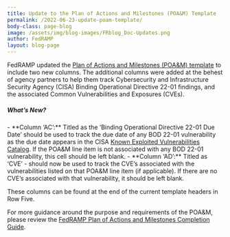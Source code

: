 ```yaml
---
title: Update to the Plan of Actions and Milestones (POA&M) Template
permalink: /2022-06-23-update-poam-template/
body-class: page-blog
image: /assets/img/blog-images/FRblog_Doc-Updates.png
author: FedRAMP
layout: blog-page
---
```

FedRAMP updated the <a href="https://www.fedramp.gov/assets/resources/templates/FedRAMP-POAM-Template.xlsm" target="_blank" rel="noopener noreferrer">Plan of Actions and Milestones (POA&M) template</a> to include two new columns. The additional columns were added at the behest of agency partners to help them track Cybersecurity and Infrastructure Security Agency (CISA) Binding Operational Directive 22-01 findings, and the associated Common Vulnerabilities and Exposures (CVEs).

<h5>What’s New?</h5>
- **Column ‘AC’:** Titled as the ‘Binding Operational Directive 22-01 Due Date’  should be used to track the due date of any BOD 22-01 vulnerability as the due date appears in the CISA <a href="https://www.cisa.gov/known-exploited-vulnerabilities-catalog" target="_blank" rel="noopener noreferrer">Known Exploited Vulnerabilities Catalog</a>. If the POA&M line item is not associated with any BOD 22-01 vulnerability, this cell should be left blank.
- **Column ‘AD’:** Titled as ‘CVE’ - should now be used to track the CVE’s associated with the vulnerabilities listed on that POA&M line item (if applicable). If there are no CVE’s associated with that vulnerability, it should be left blank.

These columns can be found at the end of the current template headers in Row Five. 

For more guidance around the purpose and requirements of the POA&M, please review the <a href="https://www.fedramp.gov/assets/resources/documents/CSP_POAM_Template_Completion_Guide.pdf" target="_blank" rel="noopener noreferrer">FedRAMP Plan of Actions and Milestones Completion Guide</a>.
